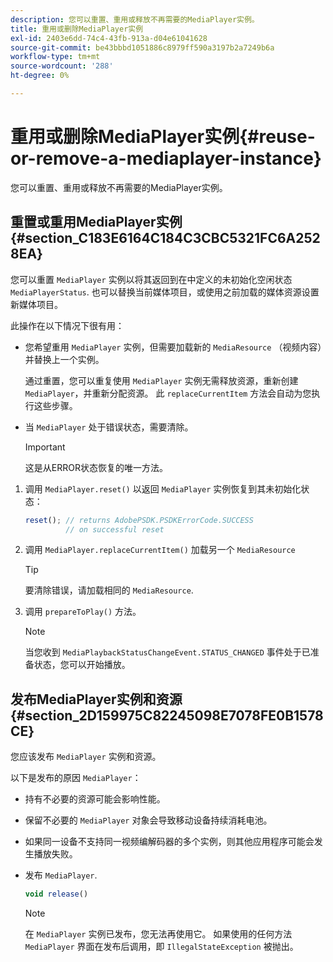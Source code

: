 ```yaml
---
description: 您可以重置、重用或释放不再需要的MediaPlayer实例。
title: 重用或删除MediaPlayer实例
exl-id: 2403e6dd-74c4-43fb-913a-d04e61041628
source-git-commit: be43bbbd1051886c8979ff590a3197b2a7249b6a
workflow-type: tm+mt
source-wordcount: '288'
ht-degree: 0%

---
```


# 重用或删除MediaPlayer实例{#reuse-or-remove-a-mediaplayer-instance}

您可以重置、重用或释放不再需要的MediaPlayer实例。

## 重置或重用MediaPlayer实例 {#section_C183E6164C184C3CBC5321FC6A2528EA}

您可以重置 `MediaPlayer` 实例以将其返回到在中定义的未初始化空闲状态 `MediaPlayerStatus`. 也可以替换当前媒体项目，或使用之前加载的媒体资源设置新媒体项目。

此操作在以下情况下很有用：

* 您希望重用 `MediaPlayer` 实例，但需要加载新的 `MediaResource` （视频内容）并替换上一个实例。

   通过重置，您可以重复使用 `MediaPlayer` 实例无需释放资源，重新创建 `MediaPlayer`，并重新分配资源。 此 `replaceCurrentItem` 方法会自动为您执行这些步骤。

* 当 `MediaPlayer` 处于错误状态，需要清除。

   >[!IMPORTANT]
   >
   >这是从ERROR状态恢复的唯一方法。

1. 调用 `MediaPlayer.reset()` 以返回 `MediaPlayer` 实例恢复到其未初始化状态：

   ```js
   reset(); // returns AdobePSDK.PSDKErrorCode.SUCCESS 
            // on successful reset
   ```

1. 调用 `MediaPlayer.replaceCurrentItem()` 加载另一个 `MediaResource`

   >[!TIP]
   >
   >要清除错误，请加载相同的 `MediaResource`.

1. 调用 `prepareToPlay()` 方法。

   >[!NOTE]
   >
   >当您收到 `MediaPlaybackStatusChangeEvent.STATUS_CHANGED` 事件处于已准备状态，您可以开始播放。

## 发布MediaPlayer实例和资源 {#section_2D159975C82245098E7078FE0B1578CE}

您应该发布 `MediaPlayer` 实例和资源。

以下是发布的原因 `MediaPlayer`：

* 持有不必要的资源可能会影响性能。
* 保留不必要的 `MediaPlayer` 对象会导致移动设备持续消耗电池。
* 如果同一设备不支持同一视频编解码器的多个实例，则其他应用程序可能会发生播放失败。

* 发布 `MediaPlayer`.

   ```js
   void release()
   ```

   >[!NOTE]
   >
   >在 `MediaPlayer` 实例已发布，您无法再使用它。 如果使用的任何方法 `MediaPlayer` 界面在发布后调用，即 `IllegalStateException` 被抛出。
